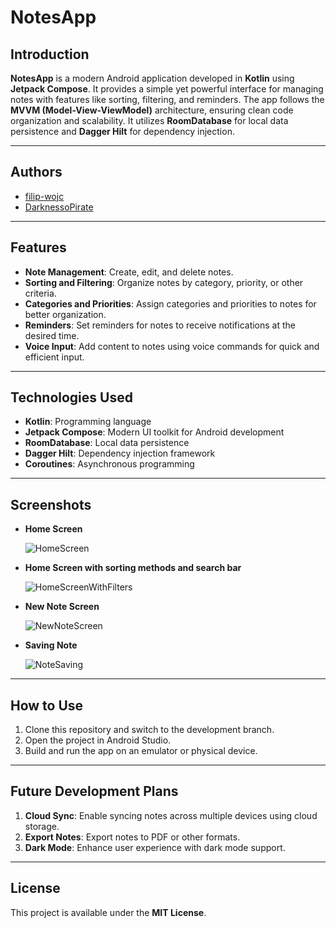 # NotesApp

## Introduction
**NotesApp** is a modern Android application developed in **Kotlin** using **Jetpack Compose**. It provides a simple yet powerful interface for managing notes with features like sorting, filtering, and reminders. The app follows the **MVVM (Model-View-ViewModel)** architecture, ensuring clean code organization and scalability. It utilizes **RoomDatabase** for local data persistence and **Dagger Hilt** for dependency injection.

---

## Authors
- [filip-wojc](https://github.com/filip-wojc)
- [DarknessoPirate](https://github.com/DarknessoPirate)
 
---

## Features
- **Note Management**: Create, edit, and delete notes.
- **Sorting and Filtering**: Organize notes by category, priority, or other criteria.
- **Categories and Priorities**: Assign categories and priorities to notes for better organization.
- **Reminders**: Set reminders for notes to receive notifications at the desired time.
- **Voice Input**: Add content to notes using voice commands for quick and efficient input.

---

##  Technologies Used
- **Kotlin**: Programming language
- **Jetpack Compose**: Modern UI toolkit for Android development
- **RoomDatabase**: Local data persistence
- **Dagger Hilt**: Dependency injection framework
- **Coroutines**: Asynchronous programming

---

## Screenshots
- **Home Screen**

  ![HomeScreen](https://github.com/user-attachments/assets/70301972-6544-45dc-993e-f2420404b552)

- **Home Screen with sorting methods and search bar**

  ![HomeScreenWithFilters](https://github.com/user-attachments/assets/7d3a4e82-5b9f-428e-bef7-b9c46a756a81)

- **New Note Screen**

  ![NewNoteScreen](https://github.com/user-attachments/assets/b277a5d8-220d-4300-a9f3-22fedb9c9b1e)

- **Saving Note**

  ![NoteSaving](https://github.com/user-attachments/assets/3647b415-3ca2-44ed-84e4-aafa4520aaeb)

---

## How to Use
1. Clone this repository and switch to the development branch.
2. Open the project in Android Studio.
3. Build and run the app on an emulator or physical device.

---

## Future Development Plans
1. **Cloud Sync**: Enable syncing notes across multiple devices using cloud storage.
2. **Export Notes**: Export notes to PDF or other formats.
3. **Dark Mode**: Enhance user experience with dark mode support.

---

## License
This project is available under the **MIT License**.
